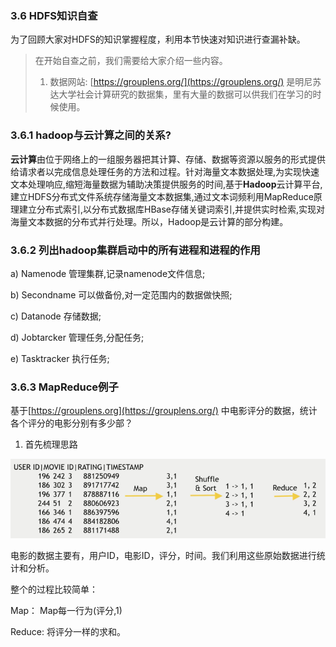 ### 3.6 HDFS知识自查

为了回顾大家对HDFS的知识掌握程度，利用本节快速对知识进行查漏补缺。

> 在开始自查之前，我们需要给大家介绍一些内容。
>
> 1. 数据网站: [https://grouplens.org/](https://grouplens.org/) 是明尼苏达大学社会计算研究的数据集，里有大量的数据可以供我们在学习的时候使用。

### 3.6.1 **hadoop与云计算之间的关系?**

**云计算**由位于网络上的一组服务器把其计算、存储、数据等资源以服务的形式提供给请求者以完成信息处理任务的方法和过程。针对海量文本数据处理,为实现快速文本处理响应,缩短海量数据为辅助决策提供服务的时间,基于**Hadoop**云计算平台,建立HDFS分布式文件系统存储海量文本数据集,通过文本词频利用MapReduce原理建立分布式索引,以分布式数据库HBase存储关键词索引,并提供实时检索,实现对海量文本数据的分布式并行处理。所以，Hadoop是云计算的部分构建。

### 3.6.2 **列出hadoop集群启动中的所有进程和进程的作用**

a\) Namenode 管理集群,记录namenode文件信息;

b\) Secondname 可以做备份,对一定范围内的数据做快照;

c\) Datanode  存储数据;

d\) Jobtarcker 管理任务,分配任务;

e\) Tasktracker   执行任务;

### 3.6.3 MapReduce例子

基于[https://grouplens.org](https://grouplens.org/) 中电影评分的数据，统计各个评分的电影分别有多少部？

1. 首先梳理思路

![](/assets/3.6_1.png)

电影的数据主要有，用户ID，电影ID，评分，时间。我们利用这些原始数据进行统计和分析。

整个的过程比较简单：

Map： Map每一行为\(评分,1\)

Reduce: 将评分一样的求和。

